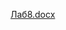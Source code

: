 [Лаб8.docx](https://docs.google.com/document/d/163yvnCH5VdfGjoJwP1zPIT4PCWRJWejF/edit?usp=sharing&ouid=107376929045525158806&rtpof=true&sd=true)
